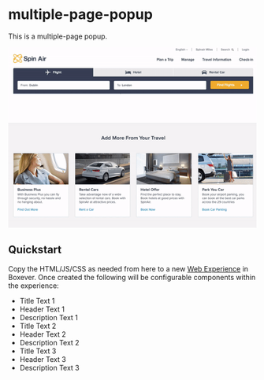 # multiple-page-popup
This is a multiple-page popup.

![](multi-page-popup.gif)

## Quickstart
Copy the HTML/JS/CSS as needed from here to a new [Web Experience](https://documentation.boxever.com/docs/using-custom-code) in Boxever. Once created the following will be configurable components within the experience:
- Title Text 1
- Header Text 1
- Description Text 1
- Title Text 2
- Header Text 2
- Description Text 2
- Title Text 3
- Header Text 3
- Description Text 3
